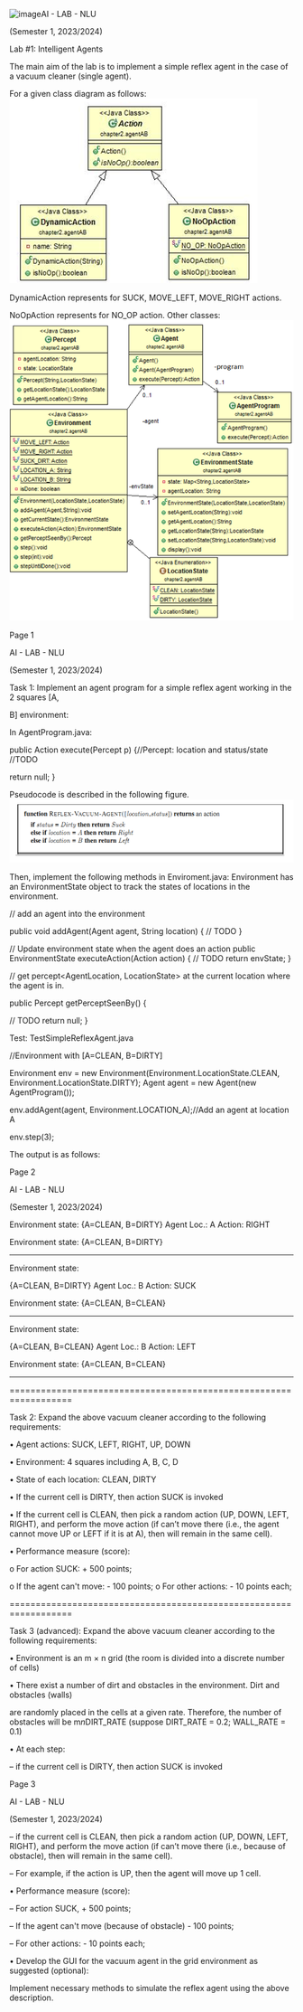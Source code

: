![image](https://github.com/Tintwentyseven/NhapmonAI/assets/125652348/cd7c6166-d168-4d64-be2b-e539f88d0a0f)AI - LAB - NLU

(Semester 1, 2023/2024)

Lab #1: Intelligent Agents

The main aim of the lab is to implement a simple reflex agent in the case of a vacuum cleaner (single agent).


For a given class diagram as follows: ![Alt text](image-1.png)
















DynamicAction	represents	for	SUCK,  MOVE_LEFT,  MOVE_RIGHT  actions.

NoOpAction represents for NO_OP action. Other classes:![Alt text](image-2.png)










































Page 1

AI - LAB - NLU

(Semester 1, 2023/2024)

Task 1: Implement an agent program for a simple reflex agent working in the 2 squares [A,

B] environment:

In AgentProgram.java:


public Action execute(Percept p) {//Percept: location and status/state
//TODO

return null;
}

Pseudocode is described in the following figure. 
![Alt text](image-3.png)












Then, implement the following methods in Enviroment.java: Environment has an EnvironmentState object to track the states of locations in the environment.


// add an agent into the environment

public void addAgent(Agent agent, String location) {
//	TODO
}

//	Update environment state when the agent does an action public EnvironmentState executeAction(Action action) {
//	TODO
return envState;
}

//	get percept<AgentLocation, LocationState> at the current location where the agent is in.

public Percept getPerceptSeenBy() {

//	TODO return null;
}

Test: TestSimpleReflexAgent.java


//Environment with [A=CLEAN, B=DIRTY]

Environment env = new Environment(Environment.LocationState.CLEAN, Environment.LocationState.DIRTY);
Agent agent = new Agent(new AgentProgram());

env.addAgent(agent, Environment.LOCATION_A);//Add an agent at location A

env.step(3);

The output is as follows:

Page 2

AI - LAB - NLU

(Semester 1, 2023/2024)


Environment state:
{A=CLEAN, B=DIRTY}
Agent Loc.: A Action: RIGHT

Environment state:
{A=CLEAN, B=DIRTY}

-------------------------
Environment state:

{A=CLEAN, B=DIRTY}
Agent Loc.: B Action: SUCK

Environment state:
{A=CLEAN, B=CLEAN}

-------------------------
Environment state:

{A=CLEAN, B=CLEAN}
Agent Loc.: B Action: LEFT

Environment state:
{A=CLEAN, B=CLEAN}

-------------------------

==================================================================

Task 2: Expand the above vacuum cleaner according to the following requirements:

•	Agent actions: SUCK, LEFT, RIGHT, UP, DOWN

•	Environment: 4 squares including A, B, C, D

•	State of each location: CLEAN, DIRTY

•	If the current cell is DIRTY, then action SUCK is invoked

•	If the current cell is CLEAN, then pick a random action (UP, DOWN, LEFT, RIGHT), and perform the move action (if can’t move there (i.e., the agent cannot move UP or LEFT if it is at A), then will remain in the same cell).

•	Performance measure (score):

o	For action SUCK: + 500 points;

o	If the agent can't move: - 100 points; o For other actions: - 10 points each;

==================================================================

Task 3 (advanced): Expand the above vacuum cleaner according to the following requirements:

•	Environment is an m × n grid (the room is divided into a discrete number of cells)

•	There exist a number of dirt and obstacles in the environment. Dirt and obstacles (walls)

are randomly placed in the cells at a given rate. Therefore, the number of obstacles will be m*n*DIRT_RATE (suppose DIRT_RATE = 0.2; WALL_RATE = 0.1)

•	At each step:

–   if the current cell is DIRTY, then action SUCK is invoked




Page 3

AI - LAB - NLU

(Semester 1, 2023/2024)

– if the current cell is CLEAN, then pick a random action (UP, DOWN, LEFT, RIGHT), and perform the move action (if can’t move there (i.e., because of obstacle), then will remain in the same cell).

–   For example, if the action is UP, then the agent will move up 1 cell.

•	Performance measure (score):

–   For action SUCK, + 500 points;

–   If the agent can't move (because of obstacle) - 100 points;

–   For other actions: - 10 points each;

•	Develop the GUI for the vacuum agent in the grid environment as suggested (optional):


Implement necessary methods to simulate the reflex agent using the above description.






















































